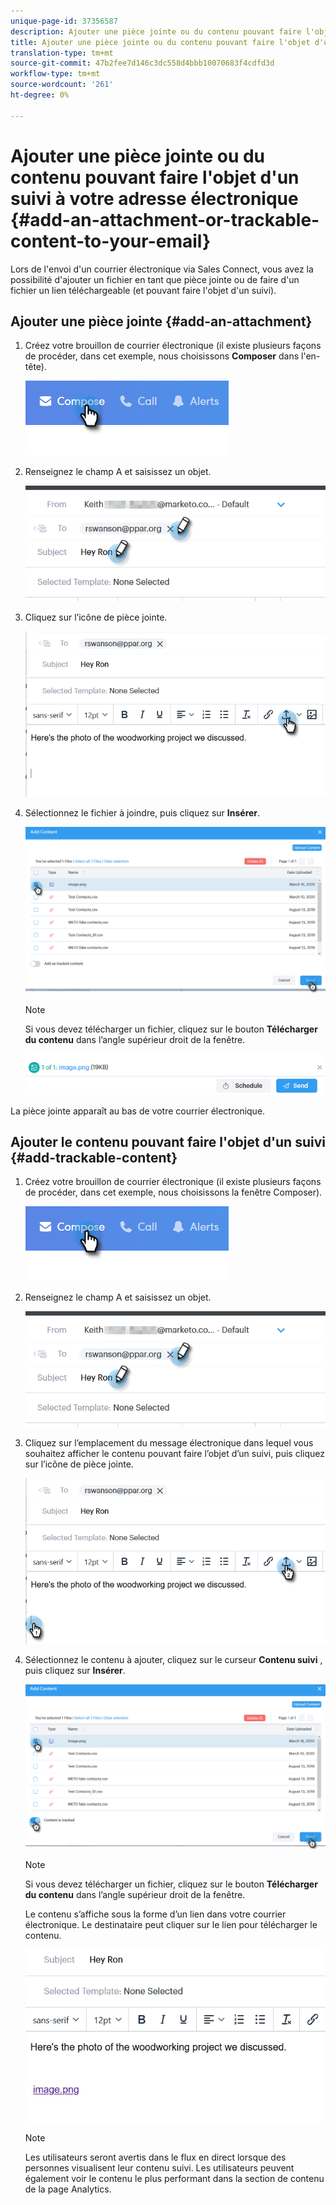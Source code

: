 ```yaml
---
unique-page-id: 37356587
description: Ajouter une pièce jointe ou du contenu pouvant faire l'objet d'un suivi à votre adresse électronique - Documents marketing - Documentation du produit
title: Ajouter une pièce jointe ou du contenu pouvant faire l'objet d'un suivi à votre adresse électronique
translation-type: tm+mt
source-git-commit: 47b2fee7d146c3dc558d4bbb10070683f4cdfd3d
workflow-type: tm+mt
source-wordcount: '261'
ht-degree: 0%

---
```



# Ajouter une pièce jointe ou du contenu pouvant faire l&#39;objet d&#39;un suivi à votre adresse électronique {#add-an-attachment-or-trackable-content-to-your-email}

Lors de l&#39;envoi d&#39;un courrier électronique via Sales Connect, vous avez la possibilité d&#39;ajouter un fichier en tant que pièce jointe ou de faire d&#39;un fichier un lien téléchargeable (et pouvant faire l&#39;objet d&#39;un suivi).

## Ajouter une pièce jointe {#add-an-attachment}

1. Créez votre brouillon de courrier électronique (il existe plusieurs façons de procéder, dans cet exemple, nous choisissons **Composer** dans l&#39;en-tête).

   ![](assets/one-4.png)

1. Renseignez le champ A et saisissez un objet.

   ![](assets/attach-two.png)

1. Cliquez sur l’icône de pièce jointe.

   ![](assets/attach-three.png)

1. Sélectionnez le fichier à joindre, puis cliquez sur **Insérer**.

   ![](assets/attach-four.png)

   >[!NOTE]
   >
   >Si vous devez télécharger un fichier, cliquez sur le bouton **Télécharger du contenu** dans l’angle supérieur droit de la fenêtre.

   ![](assets/attach-five.png)

La pièce jointe apparaît au bas de votre courrier électronique.

## Ajouter le contenu pouvant faire l&#39;objet d&#39;un suivi {#add-trackable-content}

1. Créez votre brouillon de courrier électronique (il existe plusieurs façons de procéder, dans cet exemple, nous choisissons la fenêtre Composer).

   ![](assets/one-4.png)

1. Renseignez le champ A et saisissez un objet.

   ![](assets/two-4.png)

1. Cliquez sur l’emplacement du message électronique dans lequel vous souhaitez afficher le contenu pouvant faire l’objet d’un suivi, puis cliquez sur l’icône de pièce jointe.

   ![](assets/three-4.png)

1. Sélectionnez le contenu à ajouter, cliquez sur le curseur **Contenu suivi** , puis cliquez sur **Insérer**.

   ![](assets/four-4.png)

   >[!NOTE]
   >
   >Si vous devez télécharger un fichier, cliquez sur le bouton **Télécharger du contenu** dans l’angle supérieur droit de la fenêtre.

   Le contenu s’affiche sous la forme d’un lien dans votre courrier électronique. Le destinataire peut cliquer sur le lien pour télécharger le contenu.

   ![](assets/five-2.png)

   >[!NOTE]
   >
   >Les utilisateurs seront avertis dans le flux en direct lorsque des personnes visualisent leur contenu suivi. Les utilisateurs peuvent également voir le contenu le plus performant dans la section de contenu de la page Analytics.

